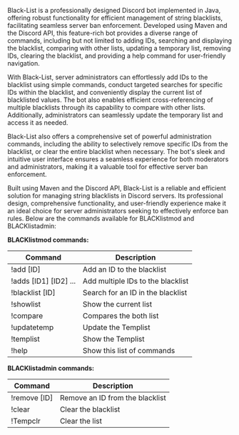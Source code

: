 Black-List is a professionally designed Discord bot implemented in Java, offering robust functionality for efficient management of string blacklists, facilitating seamless server ban enforcement. Developed using Maven and the Discord API, this feature-rich bot provides a diverse range of commands, including but not limited to adding IDs, searching and displaying the blacklist, comparing with other lists, updating a temporary list, removing IDs, clearing the blacklist, and providing a help command for user-friendly navigation.

With Black-List, server administrators can effortlessly add IDs to the blacklist using simple commands, conduct targeted searches for specific IDs within the blacklist, and conveniently display the current list of blacklisted values. The bot also enables efficient cross-referencing of multiple blacklists through its capability to compare with other lists. Additionally, administrators can seamlessly update the temporary list and access it as needed.

Black-List also offers a comprehensive set of powerful administration commands, including the ability to selectively remove specific IDs from the blacklist, or clear the entire blacklist when necessary. The bot's sleek and intuitive user interface ensures a seamless experience for both moderators and administrators, making it a valuable tool for effective server ban enforcement.

Built using Maven and the Discord API, Black-List is a reliable and efficient solution for managing string blacklists in Discord servers. Its professional design, comprehensive functionality, and user-friendly experience make it an ideal choice for server administrators seeking to effectively enforce ban rules. Below are the commands available for BLACKlistmod and BLACKlistadmin:

**BLACKlistmod commands:**

| Command             |               Description                          |
|---------------------|----------------------------------------------------|
| !add [ID]                         | Add an ID to the blacklist           |
| !adds [ID1] [ID2] ...             | Add multiple IDs to the blacklist    |
| !blacklist [ID]                   | Search for an ID in the blacklist    |
| !showlist                         | Show the current list                |
| !compare                          | Compares the both list               |
| !updatetemp                       | Update the Templist                  |
| !templist                         | Show the Templist                    |
| !help                             | Show this list of commands           |

**BLACKlistadmin commands:**

| Command           |                Description                           |
|-----------------|--------------------------------------------------------|
| !remove [ID]                         | Remove an ID from the blacklist   |
| !clear                               | Clear the blacklist               |
| !Tempclr                             | Clear the list                    |
